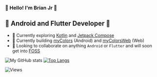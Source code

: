 ### 🎉 Hello! I'm Brian Jr 🎉
## 📱 Android and Flutter Developer 📱 

- 🌱 Currently exploring [Kotlin](https://kotlinlang.org "Kotlin") and [Jetpack Compose](https://developer.android.com/jetpack/compose "Jetpack Compose")
- 🔭 Currently building [myColors](https://github.com/BrianJr03/myColors "myColors") (Android) and [myColorsWeb](https://mycolorsweb.github.io/#/ "myColorsWeb") (Web)
- 👯 Looking to collaborate on anything `Android` or `Flutter` and will soon get into [FOSS](https://itsfoss.com/what-is-foss "What is FOSS?")

![My GitHub stats](https://github-readme-stats.vercel.app/api?username=BrianJr03&show_icons=true&theme=radical)
[![Top Langs](https://github-readme-stats.vercel.app/api/top-langs/?username=BrianJr03&theme=radical)](https://github.com/BrianJr03/github-readme-stats)

![Views](https://komarev.com/ghpvc/?username=BrianJr03&color=53a99a)
